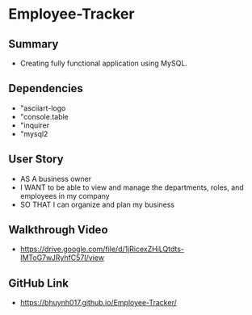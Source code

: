 # Employee-Tracker

## Summary
* Creating fully functional application using MySQL.

## Dependencies

   * "asciiart-logo
   * "console.table
   * "inquirer
   * "mysql2

## User Story
* AS A business owner
* I WANT to be able to view and manage the departments, roles, and employees in my company
* SO THAT I can organize and plan my business

## Walkthrough Video

* https://drive.google.com/file/d/1jRicexZHiLQtdts-lMToG7wJRyhfC57I/view

## GitHub Link
* https://bhuynh017.github.io/Employee-Tracker/ 
